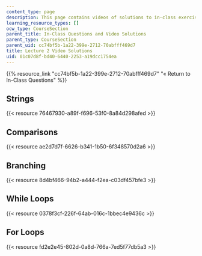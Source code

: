 ```yaml
---
content_type: page
description: This page contains videos of solutions to in-class exercises.
learning_resource_types: []
ocw_type: CourseSection
parent_title: In-Class Questions and Video Solutions
parent_type: CourseSection
parent_uid: cc74bf5b-1a22-399e-2712-70abfff469d7
title: Lecture 2 Video Solutions
uid: 01c07d8f-bd40-6440-2253-a19dcc1754ea
---
```


{{% resource_link "cc74bf5b-1a22-399e-2712-70abfff469d7" "« Return to In-Class Questions" %}}

Strings
-------

{{< resource 76467930-a89f-f696-53f0-8a84d298afed >}}

Comparisons
-----------

{{< resource ae2d7d7f-6626-b341-1b50-6f348570d2a6 >}}

Branching
---------

{{< resource 8d4bf466-94b2-a444-f2ea-c03df457bfe3 >}}

While Loops
-----------

{{< resource 0378f3cf-226f-64ab-016c-1bbec4e9436c >}}

For Loops
---------

{{< resource fd2e2e45-802d-0a8d-766a-7ed5f77db5a3 >}}